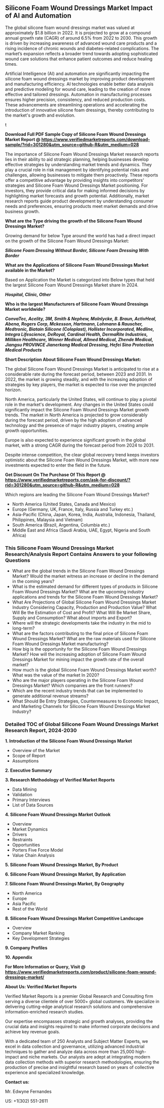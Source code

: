 <h2>Silicone Foam Wound Dressings Market Impact of AI and Automation</h2><p>The global silicone foam wound dressings market was valued at approximately $1.8 billion in 2022. It is projected to grow at a compound annual growth rate (CAGR) of around 6.5% from 2022 to 2030. This growth is driven by increasing awareness of advanced wound care products and a rising incidence of chronic wounds and diabetes-related complications. The market’s expansion reflects a broader trend towards adopting sophisticated wound care solutions that enhance patient outcomes and reduce healing times.</p><p>Artificial Intelligence (AI) and automation are significantly impacting the silicone foam wound dressings market by improving product development and manufacturing efficiency. AI technologies enable better data analysis and predictive modeling for wound care, leading to the creation of more effective and tailored dressings. Automation in manufacturing processes ensures higher precision, consistency, and reduced production costs. These advancements are streamlining operations and accelerating the introduction of innovative silicone foam dressings, thereby contributing to the market's growth and evolution.</p>t</p><p id="" class=""><strong>Download Full PDF Sample Copy of Silicone Foam Wound Dressings Market Report @ <a href="https://www.verifiedmarketreports.com/download-sample/?rid=301280&utm_source=github-R&utm_medium=028" target="_blank">https://www.verifiedmarketreports.com/download-sample/?rid=301280&utm_source=github-R&utm_medium=028</a></strong></p><p>The importance of&nbsp;Silicone Foam Wound Dressings Market research reports lies in their ability to aid strategic planning, helping businesses develop effective strategies by understanding market trends and dynamics. They play a crucial role in risk management by identifying potential risks and challenges, allowing businesses to mitigate them proactively. These reports offer a competitive advantage by providing insights into competitors' strategies and Silicone Foam Wound Dressings Market positioning. For investors, they provide critical data for making informed decisions by highlighting market forecasts and growth potential. Additionally, market research reports guide product development by understanding consumer needs and preferences, ensuring products meet market demands and drive business growth.</p><p><strong>What are the&nbsp;Type driving the growth of the Silicone Foam Wound Dressings Market?</strong></p><p id="" class="">Growing demand for below Type around the world has had a direct impact on the growth of the Silicone Foam Wound Dressings Market:</p><em><strong>Silicone Foam Dressing Without Border, Silicone Foam Dressing With Border</strong></em></p><strong>What are the&nbsp;Applications&nbsp;of Silicone Foam Wound Dressings Market available in the Market?</strong></p><p id="" class="">Based on Application the Market is categorized into Below types that held the largest Silicone Foam Wound Dressings Market share In 2024.</p><em><strong>Hospital, Clinic, Other</strong></em></p><strong>Who is the largest Manufacturers of Silicone Foam Wound Dressings Market worldwide?</strong></p><p><em><strong>ConvaTec, Acelity, 3M, Smith & Nephew, Molnlycke, B. Braun, ActivHeal, Abena, Rogers Corp, Mckesson, Hartmann, Lohmann & Rauscher, Medtronic, Biatain Silicone (Coloplast), Hollister Incorporated, Medline, Integra Lifescience, DeRoyal, Cardinal Health, DermaRite Industries, Milliken Healthcare, Winner Medical, Allmed Medical, Zhende Medical, Jiangsu PROVINCE Jianerkang Madical Dressing, Hefei Sino Protection Medical Products</strong></em></p><p id="" class=""><strong>Short Description About Silicone Foam Wound Dressings Market:</strong></p><p>The global Silicone Foam Wound Dressings Market is anticipated to rise at a considerable rate during the forecast period, between 2023 and 2031. In 2022, the market is growing steadily, and with the increasing adoption of strategies by key players, the market is expected to rise over the projected horizon.</p><p>North America, particularly the United States, will continue to play a pivotal role in the market's development. Any changes in the United States could significantly impact the Silicone Foam Wound Dressings Market growth trends. The market in North America is projected to grow considerably during the forecast period, driven by the high adoption of advanced technology and the presence of major industry players, creating ample growth opportunities.</p><p>Europe is also expected to experience significant growth in the global market, with a strong CAGR during the forecast period from 2024 to 2031.</p><p>Despite intense competition, the clear global recovery trend keeps investors optimistic about the Silicone Foam Wound Dressings Market, with more new investments expected to enter the field in the future.</p><p id="" class=""><strong>Get Discount On The Purchase Of This Report @ <a href="https://www.verifiedmarketreports.com/ask-for-discount/?rid=301280&utm_source=github-R&utm_medium=028" target="_blank">https://www.verifiedmarketreports.com/ask-for-discount/?rid=301280&utm_source=github-R&utm_medium=028</a></strong></p>Which regions are leading the Silicone Foam Wound Dressings Market?</p><ul><li>North America (United States, Canada and Mexico)</li><li>Europe (Germany, UK, France, Italy, Russia and Turkey etc.)</li><li>Asia-Pacific (China, Japan, Korea, India, Australia, Indonesia, Thailand, Philippines, Malaysia and Vietnam)</li><li>South America (Brazil, Argentina, Columbia etc.)</li><li>Middle East and Africa (Saudi Arabia, UAE, Egypt, Nigeria and South Africa)</li></ul><h3 id="" class="">This Silicone Foam Wound Dressings Market Research/Analysis Report Contains Answers to your following Questions</h3><ul><li>What are the global trends in the Silicone Foam Wound Dressings Market? Would the market witness an increase or decline in the demand in the coming years?</li><li>What is the estimated demand for different types of products in Silicone Foam Wound Dressings Market? What are the upcoming industry applications and trends for the Silicone Foam Wound Dressings Market?</li><li>What Are Projections of Global Silicone Foam Wound Dressings Market Industry Considering Capacity, Production and Production Value? What Will Be the Estimation of Cost and Profit? What Will Be Market Share, Supply and Consumption? What about imports and Export?</li><li>Where will the strategic developments take the industry in the mid to long-term?</li><li>What are the factors contributing to the final price of Silicone Foam Wound Dressings Market? What are the raw materials used for Silicone Foam Wound Dressings Market manufacturing?</li><li>How big is the opportunity for the Silicone Foam Wound Dressings Market? How will the increasing adoption of Silicone Foam Wound Dressings Market for mining impact the growth rate of the overall market?</li><li>How much is the global Silicone Foam Wound Dressings Market worth? What was the value of the market In 2020?</li><li>Who are the major players operating in the Silicone Foam Wound Dressings Market? Which companies are the front runners?</li><li>Which are the recent industry trends that can be implemented to generate additional revenue streams?</li><li>What Should Be Entry Strategies, Countermeasures to Economic Impact, and Marketing Channels for Silicone Foam Wound Dressings Market Industry?</li></ul><h3 id="" class="">Detailed TOC of Global Silicone Foam Wound Dressings Market Research Report, 2024-2030</h3><p id="" class=""><strong>1. Introduction of the Silicone Foam Wound Dressings Market</strong></p><ul><li>Overview of the Market</li><li>Scope of Report</li><li>Assumptions</li></ul><p id="" class=""><strong>2. Executive Summary</strong></p><p id="" class=""><strong>3. Research Methodology of Verified Market Reports</strong></p><ul><li>Data Mining</li><li>Validation</li><li>Primary Interviews</li><li>List of Data Sources</li></ul><p id="" class=""><strong>4. Silicone Foam Wound Dressings Market Outlook</strong></p><ul><li>Overview</li><li>Market Dynamics</li><li>Drivers</li><li>Restraints</li><li>Opportunities</li><li>Porters Five Force Model</li><li>Value Chain Analysis</li></ul><p id="" class=""><strong>5. Silicone Foam Wound Dressings Market, By Product</strong></p><p id="" class=""><strong>6. Silicone Foam Wound Dressings Market, By Application</strong></p><p id="" class=""><strong>7. Silicone Foam Wound Dressings Market, By Geography</strong></p><ul><li>North America</li><li>Europe</li><li>Asia Pacific</li><li>Rest of the World</li></ul><p id="" class=""><strong>8. Silicone Foam Wound Dressings Market Competitive Landscape</strong></p><ul><li>Overview</li><li>Company Market Ranking</li><li>Key Development Strategies</li></ul><p id="" class=""><strong>9. Company Profiles</strong></p><p id="" class=""><strong>10. Appendix</strong></p><p id="" class=""><strong>For More Information or Query, Visit @ <a href="https://www.verifiedmarketreports.com/product/silicone-foam-wound-dressings-market/" target="_blank">https://www.verifiedmarketreports.com/product/silicone-foam-wound-dressings-market/</a></strong></p><p id="" class=""><strong>About Us: Verified Market Reports</strong></p><p id="" class="">Verified Market Reports is a premier Global Research and Consulting firm serving a diverse clientele of over 5000+ global customers. We specialize in delivering cutting-edge analytical research solutions and comprehensive information-enriched research studies.</p><p id="" class="">Our expertise encompasses strategic and growth analyses, providing the crucial data and insights required to make informed corporate decisions and achieve key revenue goals.</p><p id="" class="">With a dedicated team of 250 Analysts and Subject Matter Experts, we excel in data collection and governance, utilizing advanced industrial techniques to gather and analyze data across more than 25,000 high-impact and niche markets. Our analysts are adept at integrating modern data collection methods with superior research methodologies, ensuring the production of precise and insightful research based on years of collective experience and specialized knowledge.</p><p id="" class=""><strong>Contact us:</strong></p><p id="" class="">Mr. Edwyne Fernandes</p><p id="" class="">US: +1(302) 551-2611</p>